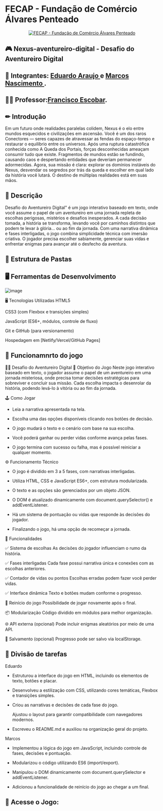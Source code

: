 
# FECAP - Fundação de Comércio Álvares Penteado

<p align="center">
<a href= "https://www.fecap.br/"><img src="https://encrypted-tbn0.gstatic.com/images?q=tbn:ANd9GcRhZPrRa89Kma0ZZogxm0pi-tCn_TLKeHGVxywp-LXAFGR3B1DPouAJYHgKZGV0XTEf4AE&usqp=CAU" alt="FECAP - Fundação de Comércio Álvares Penteado" border="0"></a>
</p>


## 🎮 Nexus-aventureiro-digital - Desafio do Aventureiro Digital

## 👥 Integrantes: <a href="https://www.linkedin.com/in/eduardo-araujo-33a1a2278/">Eduardo Araujo </a> e <a href="https://www.linkedin.com/in/marcos-nascimento-985775317/">Marcos Nascimento </a>.


## 👨‍🏫 Professor:<a href="https://www.linkedin.com/in/francisco-escobar/">Francisco Escobar</a>.

## ✏ Introdução
Em um futuro onde realidades paralelas colidem, Nexus é o elo entre mundos esquecidos e civilizações em ascensão. Você é um dos raros Conectores — seres capazes de atravessar as fendas do espaço-tempo e restaurar o equilíbrio entre os universos. Após uma ruptura catastrófica conhecida como A Queda dos Portais, forças desconhecidas ameaçam consumir tudo que existe. Fragmentos de mundos estão se fundindo, causando caos e despertando entidades que deveriam permanecer adormecidas.
Agora, sua missão é clara: explorar os domínios instáveis do Nexus, desvendar os segredos por trás da queda e escolher em qual lado da história você lutará. O destino de múltiplas realidades está em suas mãos.
  
## 🔎 Descrição
Desafio do Aventureiro Digital" é um jogo interativo baseado em texto, onde você assume o papel de um aventureiro em uma jornada repleta de escolhas perigosas, mistérios e desafios inesperados. A cada decisão tomada, a história se transforma, levando você por caminhos distintos que podem te levar à glória… ou ao fim da jornada. Com uma narrativa dinâmica e fases interligadas, o jogo combina simplicidade técnica com imersão criativa. O jogador precisa escolher sabiamente, gerenciar suas vidas e enfrentar enigmas para avançar até o desfecho da aventura.

## 📂 Estrutura de Pastas 


## 🖥️ Ferramentas de Desenvolvimento
![image](https://github.com/user-attachments/assets/8be9f347-f3c2-4376-8e36-e77e7d631a16)

🖥️ Tecnologias Utilizadas
HTML5

CSS3 (com Flexbox e transições simples)

JavaScript (ES6+, módulos, controle de fluxo)

Git e GitHub (para versionamento)

Hospedagem em [Netlify/Vercel/GitHub Pages]


## 🚀 Funcionamnrto do jogo
🧙‍♂️ Desafio do Aventureiro Digital
🎯 Objetivo do Jogo
Neste jogo interativo baseado em texto, o jogador assume o papel de um aventureiro em uma jornada misteriosa, onde precisa tomar decisões estratégicas para sobreviver e concluir sua missão. Cada escolha impacta o desenrolar da história, podendo levá-lo à vitória ou ao fim da jornada.

🕹️ Como Jogar
- Leia a narrativa apresentada na tela.

- Escolha uma das opções disponíveis clicando nos botões de decisão.

- O jogo mudará o texto e o cenário com base na sua escolha.

- Você poderá ganhar ou perder vidas conforme avança pelas fases.

- O jogo termina com sucesso ou falha, mas é possível reiniciar a qualquer momento.

⚙️ Funcionamento Técnico
- O jogo é dividido em 3 a 5 fases, com narrativas interligadas.

- Utiliza HTML, CSS e JavaScript ES6+, com estrutura modularizada.

- O texto e as opções são gerenciados por um objeto JSON.

- O DOM é atualizado dinamicamente com document.querySelector() e addEventListener.

- Há um sistema de pontuação ou vidas que responde às decisões do jogador.

- Finalizando o jogo, há uma opção de recomeçar a jornada.

🧩 Funcionalidades

✅ Sistema de escolhas	As decisões do jogador influenciam o rumo da história.

✅ Fases interligadas	Cada fase possui narrativa única e conexões com as escolhas anteriores.

✅ Contador de vidas ou pontos	Escolhas erradas podem fazer você perder vidas.

✅ Interface dinâmica	Texto e botões mudam conforme o progresso.

🔁 Reinício do jogo	Possibilidade de jogar novamente após o final.

📦 Modularização	Código dividido em módulos para melhor organização.

🌐 API externa (opcional)	Pode incluir enigmas aleatórios por meio de uma API.

💾 Salvamento (opcional)	Progresso pode ser salvo via localStorage.



## 👥 Divisão de tarefas

Eduardo 
- Estruturou a interface do jogo em HTML, incluindo os elementos de texto, botões e placar.

- Desenvolveu a estilização com CSS, utilizando cores temáticas, Flexbox e transições simples.

- Criou as narrativas e decisões de cada fase do jogo.

  Ajustou o layout para garantir compatibilidade com navegadores modernos.

- Escreveu o README.md e auxiliou na organização geral do projeto.

 Marcos
- Implementou a lógica do jogo em JavaScript, incluindo controle de fases, decisões e pontuação.

- Modularizou o código utilizando ES6 (import/export).

- Manipulou o DOM dinamicamente com document.querySelector e addEventListener.

- Adicionou a funcionalidade de reinício do jogo ao chegar a um final.

## 🔗 Acesse o Jogo:



